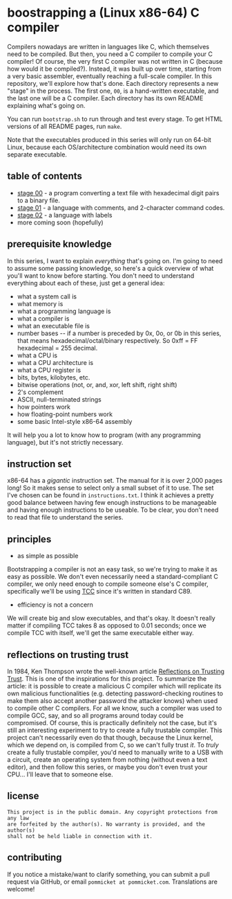 # boostrapping a (Linux x86-64) C compiler

Compilers nowadays are written in languages like C, which themselves need to be
compiled. But then, you need a C compiler to compile your C compiler! Of course,
the very first C compiler was not written in C (because how would it be
compiled?). Instead, it was built up over time, starting from a very basic
assembler, eventually reaching a full-scale compiler.
In this repository, we'll explore how that's done. Each directory
represents a new "stage" in the process. The first one, `00`, is a hand-written
executable, and the last one will be a C compiler. Each directory has its own
README explaining what's going on.

You can run `bootstrap.sh` to run through and test every stage.
To get HTML versions of all README pages, run `make`.

Note that the executables produced in this series will only run on 
64-bit Linux, because each OS/architecture combination would need its own separate
executable.

## table of contents

- [stage 00](00/README.md) - a program converting a text file with 
hexadecimal digit pairs to a binary file.
- [stage 01](01/README.md) - a language with comments, and 2-character
command codes.
- [stage 02](02/README.md) - a language with labels
- more coming soon (hopefully)

## prerequisite knowledge

In this series, I want to explain *everything* that's going on. I'm going to
need to assume some passing knowledge, so here's a quick overview of what you'll
want to know before starting.
You don't need to understand everything about each of these, just get
a general idea:

- what a system call is
- what memory is
- what a programming language is
- what a compiler is
- what an executable file is
- number bases -- if a number is preceded by 0x, 0o, or 0b in this series, that
means hexadecimal/octal/binary respectively. So 0xff = FF hexadecimal = 255
decimal.
- what a CPU is
- what a CPU architecture is
- what a CPU register is
- bits, bytes, kilobytes, etc.
- bitwise operations (not, or, and, xor, left shift, right shift)
- 2's complement
- ASCII, null-terminated strings
- how pointers work
- how floating-point numbers work
- some basic Intel-style x86-64 assembly

It will help you a lot to know how to program (with any programming language),
but it's not strictly necessary.

## instruction set

x86-64 has a *gigantic* instruction set. The manual for it is over 2,000 pages
long! So it makes sense to select only a small subset of it to use.
The set I've chosen can be found in `instructions.txt`.
I think it achieves a pretty good balance between having few enough
instructions to be manageable and having enough instructions to be useable.
To be clear, you don't need to read that file to understand the series.

## principles

- as simple as possible

Bootstrapping a compiler is not an easy task, so we're trying to make it as easy
as possible. We don't even necessarily need a standard-compliant C compiler, we
only need enough to compile someone else's C compiler, specifically we'll be
using [TCC](https://bellard.org/tcc/) since it's written in standard C89.

- efficiency is not a concern

We will create big and slow executables, and that's okay. It doesn't really
matter if compiling TCC takes 8 as opposed to 0.01 seconds; once we compile TCC
with itself, we'll get the same executable either way.

## reflections on trusting trust

In 1984, Ken Thompson wrote the well-known article
[Reflections on Trusting Trust](http://users.ece.cmu.edu/~ganger/712.fall02/papers/p761-thompson.pdf).
This is one of the inspirations for this project. To summarize
the article: it is possible to create a malicious C compiler which will
replicate its own malicious functionalities (e.g. detecting password-checking
routines to make them also accept another password the attacker knows) when used
to compile other C compilers. For all we know, such a compiler was used to
compile GCC, say, and so all programs around today could be compromised. Of
course, this is practically definitely not the case, but it's still an
interesting experiment to try to create a fully trustable compiler.  This
project can't necessarily even do that though, because the Linux kernel, which
we depend on, is compiled from C, so we can't fully trust *it*. To *truly*
create a fully trustable compiler, you'd need to manually write to a USB with a
circuit, create an operating system from nothing (without even a text editor),
and then follow this series, or maybe you don't even trust your CPU...
I'll leave that to someone else.

## license

```
This project is in the public domain. Any copyright protections from any law
are forfeited by the author(s). No warranty is provided, and the author(s)
shall not be held liable in connection with it.
```

## contributing

If you notice a mistake/want to clarify something, you can submit a pull request
via GitHub, or email `pommicket at pommicket.com`. Translations are welcome!
